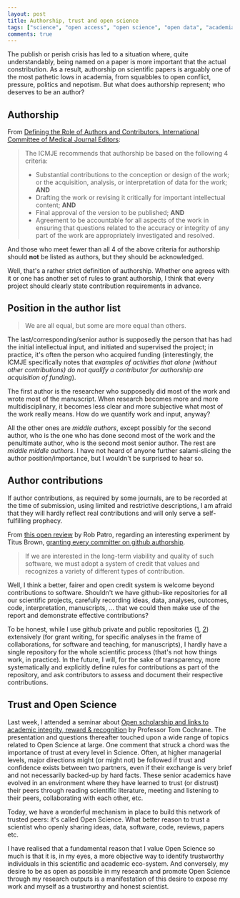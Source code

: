 ```yaml
---
layout: post
title: Authorship, trust and open science
tags: ["science", "open access", "open science", "open data", "academia"]
comments: true
---
```


The publish or perish crisis has led to a situation where, quite
understandably, being named on a paper is more important that the
actual constribution. As a result, authorship on scientific papers is
arguably one of the most pathetic lows in academia, from squabbles to
open conflict, pressure, politics and nepotism. But what does
authorship represent; who deserves to be an author?

## Authorship

From
[Defining the Role of Authors and Contributors, International Committee of Medical Journal Editors](http://www.icmje.org/recommendations/browse/roles-and-responsibilities/defining-the-role-of-authors-and-contributors.html):

> The ICMJE recommends that authorship be based on the following 4 criteria:
> 
> * Substantial contributions to the conception or design of the work;
>   or the acquisition, analysis, or interpretation of data for the
>   work; **AND**
> * Drafting the work or revising it critically for important
>   intellectual content; **AND**
> * Final approval of the version to be published; **AND**
> * Agreement to be accountable for all aspects of the work in ensuring
>   that questions related to the accuracy or integrity of any part of
>   the work are appropriately investigated and resolved.
 
And those who meet fewer than all 4 of the above criteria for
authorship should **not** be listed as authors, but they should be
acknowledged. 

Well, that's a rather strict definition of authorship. Whether one
agrees with it or one has another set of rules to grant authorship, I
think that every project should clearly state contribution
requirements in advance. 

## Position in the author list

> We are all equal, but some are more equal than others.

The last/corresponding/senior author is supposedly the person that has
had the initial intellectual input, and initiated and supervised the
project; in practice, it's often the person who acquired funding
(interestingly, the ICMJE specifically notes that *examples of
activities that alone (without other contributions) do not qualify a
contributor for authorship are acquisition of funding*).

The first author is the researcher who supposedly did most of the work
and wrote most of the manuscript. When research becomes more and more
multidisciplinary, it becomes less clear and more subjective what most
of the work really means. How do we quantify work and input, anyway?

All the other ones are *middle authors*, except possibly for the
second author, who is the one who has done second most of the work and
the penultimate author, who is the second most senior author. The rest
are *middle middle authors*.  I have not heard of anyone further
salami-slicing the author position/importance, but I wouldn't be
surprised to hear so.

## Author contributions

If author contributions, as required by some journals, are to be
recorded at the time of submission, using limited and restrictive
descriptions, I am afraid that they will hardly reflect real
contributions and will only serve a self-fulfilling prophecy.

From
[this open review](http://f1000research.com/articles/4-900/v1#referee-response-10508)
by Rob Patro, regarding an interesting experiment by Titus Brown,
[granting every committer on github authorship](http://ivory.idyll.org/blog/2015-authorship-on-software-papers.html).

> If we are interested in the long-term viability and quality of such
> software, we must adopt a system of credit that values and
> recognizes a variety of different types of contribution.

Well, I think a better, fairer and open credit system is welcome
beyond contributions to software. Shouldn't we have github-like
repositories for all our scientific projects, carefully recording
ideas, data, analyses, outcomes, code, interpretation, manuscripts,
... that we could then make use of the report and demonstrate
effective contributions?

To be honest, while I use github private and public repositories
([1](https://github.com/lgatto/),
[2](https://github.com/ComputationalProteomicsUnit)) extensively (for
grant writing, for specific analyses in the frame of collaborations,
for software and teaching, for manuscripts), I hardly have a
single repository for the whole scientific process (that's not how
things work, in practice). In the future, I will, for the sake of
transparency, more systematically and explicitly define rules for
contributions as part of the repository, and ask contributors to
assess and document their respective contributions.

## Trust and Open Science

Last week, I attended a seminar about
[Open scholarship and links to academic integrity, reward & recognition](http://osc.cam.ac.uk/open-scholarship-and-links-academic-integrity-reward-recognition)
by Professor Tom Cochrane. The presentation and questions thereafter
touched upon a wide range of topics related to Open Science at
large. One comment that struck a chord was the importance of trust at
every level in Science. Often, at higher managerial levels, major
directions might (or might not) be followed if trust and confidence
exists between two partners, even if their exchange is very brief and
not necessarily backed-up by hard facts. These senior academics have
evolved in an environment where they have learned to trust (or
distrust) their peers through reading scientific literature, meeting
and listening to their peers, collaborating with each other, etc.

Today, we have a wonderful mechanism in place to build this network of
trusted peers: it's called Open Science. What better reason to trust a
scientist who openly sharing ideas, data, software, code, reviews,
papers etc.

I have realised that a fundamental reason that I value Open Science so
much is that it is, in my eyes, a more objective way to identify
trustworthy individuals in this scientific and academic
eco-system. And conversely, my desire to be as open as possible in my
research and promote Open Science through my research outputs is a
manifestation of this desire to expose my work and myself as a
trustworthy and honest scientist.
